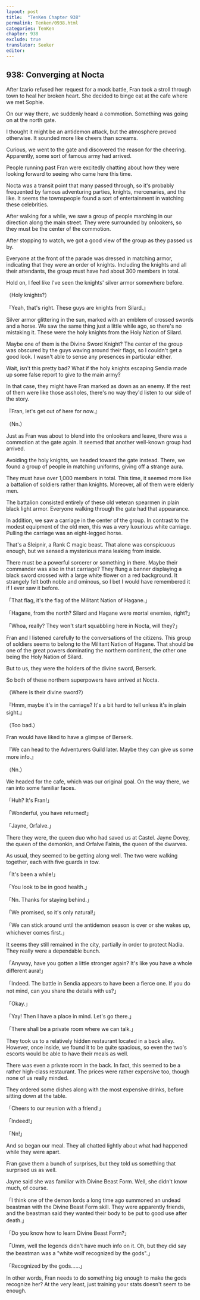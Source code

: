 ```yaml
---
layout: post
title:  "TenKen Chapter 938"
permalink: Tenken/0938.html
categories: TenKen
chapter: 938
exclude: true
translator: Seeker
editor: 
---
```

<h2>938: Converging at Nocta</h2>

 After Izario refused her request for a mock battle, Fran took a stroll through town to heal her broken heart. She decided to binge eat at the cafe where we met Sophie.

 On our way there, we suddenly heard a commotion. Something was going on at the north gate.

 I thought it might be an antidemon attack, but the atmosphere proved otherwise. It sounded more like cheers than screams.

 Curious, we went to the gate and discovered the reason for the cheering. Apparently, some sort of famous army had arrived.

 People running past Fran were excitedly chatting about how they were looking forward to seeing who came here this time.

 Nocta was a transit point that many passed through, so it's probably frequented by famous adventuring parties, knights, mercenaries, and the like. It seems the townspeople found a sort of entertainment in watching these celebrities.

 After walking for a while, we saw a group of people marching in our direction along the main street. They were surrounded by onlookers, so they must be the center of the commotion.

 After stopping to watch, we got a good view of the group as they passed us by.

 Everyone at the front of the parade was dressed in matching armor, indicating that they were an order of knights. Including the knights and all their attendants, the group must have had about 300 members in total.

 Hold on, I feel like I've seen the knights' silver armor somewhere before.

（Holy knights?）

『Yeah, that's right. These guys are knights from Silard.』

 Silver armor glittering in the sun, marked with an emblem of crossed swords and a horse. We saw the same thing just a little while ago, so there's no mistaking it. These were the holy knights from the Holy Nation of Silard.

 Maybe one of them is the Divine Sword Knight? The center of the group was obscured by the guys waving around their flags, so I couldn't get a good look. I wasn't able to sense any presences in particular either.

 Wait, isn't this pretty bad? What if the holy knights escaping Sendia made up some false report to give to the main army?

 In that case, they might have Fran marked as down as an enemy. If the rest of them were like those assholes, there's no way they'd listen to our side of the story.

『Fran, let's get out of here for now.』

（Nn.）

 Just as Fran was about to blend into the onlookers and leave, there was a commotion at the gate again. It seemed that another well-known group had arrived.

 Avoiding the holy knights, we headed toward the gate instead. There, we found a group of people in matching uniforms, giving off a strange aura.

 They must have over 1,000 members in total. This time, it seemed more like a battalion of soldiers rather than knights. Moreover, all of them were elderly men.

 The battalion consisted entirely of these old veteran spearmen in plain black light armor. Everyone walking through the gate had that appearance.

 In addition, we saw a carriage in the center of the group. In contrast to the modest equipment of the old men, this was a very luxurious white carriage. Pulling the carriage was an eight-legged horse.

 That's a Sleipnir, a Rank C magic beast. That alone was conspicuous enough, but we sensed a mysterious mana leaking from inside.

 There must be a powerful sorcerer or something in there. Maybe their commander was also in that carriage? They flung a banner displaying a black sword crossed with a large white flower on a red background. It strangely felt both noble and ominous, so I bet I would have remembered it if I ever saw it before.

「That flag, it's the flag of the Militant Nation of Hagane.」

「Hagane, from the north? Silard and Hagane were mortal enemies, right?」

「Whoa, really? They won't start squabbling here in Nocta, will they?」

 Fran and I listened carefully to the conversations of the citizens. This group of soldiers seems to belong to the Militant Nation of Hagane. That should be one of the great powers dominating the northern continent, the other one being the Holy Nation of Silard.

 But to us, they were the holders of the divine sword, Berserk.

 So both of these northern superpowers have arrived at Nocta.

（Where is their divine sword?）

『Hmm, maybe it's in the carriage? It's a bit hard to tell unless it's in plain sight.』

（Too bad.）

 Fran would have liked to have a glimpse of Berserk.

『We can head to the Adventurers Guild later. Maybe they can give us some more info.』

（Nn.）

 We headed for the cafe, which was our original goal. On the way there, we ran into some familiar faces.

「Huh? It's Fran!」

「Wonderful, you have returned!」

「Jayne, Orfalve.」

 There they were, the queen duo who had saved us at Castel. Jayne Dovey, the queen of the demonkin, and Orfalve Falnis, the queen of the dwarves.

 As usual, they seemed to be getting along well. The two were walking together, each with five guards in tow.

「It's been a while!」

「You look to be in good health.」

「Nn. Thanks for staying behind.」

「We promised, so it's only natural!」

「We can stick around until the antidemon season is over or she wakes up, whichever comes first.」

 It seems they still remained in the city, partially in order to protect Nadia. They really were a dependable bunch.

「Anyway, have you gotten a little stronger again? It's like you have a whole different aura!」

「Indeed. The battle in Sendia appears to have been a fierce one. If you do not mind, can you share the details with us?」

「Okay.」

「Yay! Then I have a place in mind. Let's go there.」

「There shall be a private room where we can talk.」

 They took us to a relatively hidden restaurant located in a back alley. However, once inside, we found it to be quite spacious, so even the two's escorts would be able to have their meals as well.

 There was even a private room in the back. In fact, this seemed to be a rather high-class restaurant. The prices were rather expensive too, though none of us really minded.

 They ordered some dishes along with the most expensive drinks, before sitting down at the table.

「Cheers to our reunion with a friend!」

「Indeed!」

「Nn!」

 And so began our meal. They all chatted lightly about what had happened while they were apart.

 Fran gave them a bunch of surprises, but they told us something that surprised us as well.

 Jayne said she was familiar with Divine Beast Form. Well, she didn't know much, of course.

「I think one of the demon lords a long time ago summoned an undead beastman with the Divine Beast Form skill. They were apparently friends, and the beastman said they wanted their body to be put to good use after death.」

「Do you know how to learn Divine Beast Form?」

「Umm, well the legends didn't have much info on it. Oh, but they did say the beastman was a "white wolf recognized by the gods".」

「Recognized by the gods……」

 In other words, Fran needs to do something big enough to make the gods recognize her? At the very least, just training your stats doesn't seem to be enough.



